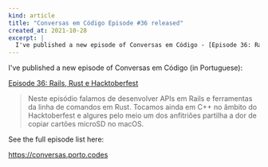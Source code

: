 ```yaml
---
kind: article
title: "Conversas em Código Episode #36 released"
created_at: 2021-10-28
excerpt: |
  I've published a new episode of Conversas em Código - [Episode 36: Rails, Rust e Hacktoberfest](https://conversas.porto.codes/episodes/rails-rust-e-hacktoberfest)
---
```


I've published a new episode of Conversas em Código (in Portuguese):

[Episode 36: Rails, Rust e Hacktoberfest](https://conversas.porto.codes/episodes/rails-rust-e-hacktoberfest)

> Neste episódio falamos de desenvolver APIs em Rails e ferramentas da linha de comandos em Rust. Tocamos ainda em C++ no âmbito do Hacktoberfest e algures pelo meio um dos anfitriões partilha a dor de copiar cartões microSD no macOS.

See the full episode list here:

<https://conversas.porto.codes>
